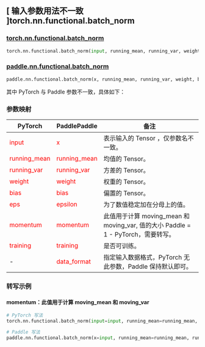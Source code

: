 ## [ 输入参数用法不一致 ]torch.nn.functional.batch_norm

### [torch.nn.functional.batch_norm](https://pytorch.org/docs/stable/generated/torch.nn.functional.batch_norm.html#torch.nn.functional.batch_norm)

```python
torch.nn.functional.batch_norm(input, running_mean, running_var, weight=None, bias=None, training=False, momentum=0.1, eps=1e-05)
```

### [paddle.nn.functional.batch_norm](https://www.paddlepaddle.org.cn/documentation/docs/zh/develop/api/paddle/nn/functional/batch_norm_cn.html#batch-norm)
```python
paddle.nn.functional.batch_norm(x, running_mean, running_var, weight, bias, training=False, momentum=0.9, epsilon=1e-05, data_format='NCHW', name=None)
```

其中 PyTorch 与 Paddle 参数不一致，具体如下：
### 参数映射

| PyTorch       | PaddlePaddle | 备注                                                   |
| ------------- | ------------ | ------------------------------------------------------ |
| <font color='red'> input </font> | <font color='red'> x </font> | 表示输入的 Tensor ，仅参数名不一致。  |
| <font color='red'> running_mean </font>  | <font color='red'> running_mean </font> | 均值的 Tensor。 |
| <font color='red'> running_var </font>   | <font color='red'> running_var </font>  | 方差的 Tensor。 |
| <font color='red'> weight </font>   | <font color='red'> weight </font>   | 权重的 Tensor。          |
| <font color='red'> bias </font>   | <font color='red'> bias </font>   | 偏置的 Tensor。              |
| <font color='red'> eps  </font>         |    <font color='red'> epsilon  </font>         | 为了数值稳定加在分母上的值。       |
| <font color='red'> momentum </font>             | <font color='red'> momentum </font>  | 此值用于计算 moving_mean 和 moving_var, 值的大小 Paddle = 1 - PyTorch，需要转写。      |
| <font color='red'> training </font>           |  <font color='red'> training </font>            | 是否可训练。 |
| -  |  <font color='red'> data_format </font> | 指定输入数据格式，PyTorch 无此参数，Paddle 保持默认即可。 |


### 转写示例
#### momentum：此值用于计算 moving_mean 和 moving_var
```python
# PyTorch 写法
torch.nn.functional.batch_norm(input=input, running_mean=running_mean, running_var=running_var, momentum=0.1)

# Paddle 写法
paddle.nn.functional.batch_norm(x=input, running_mean=running_mean, running_var=running_var, momentum=0.9)
```

